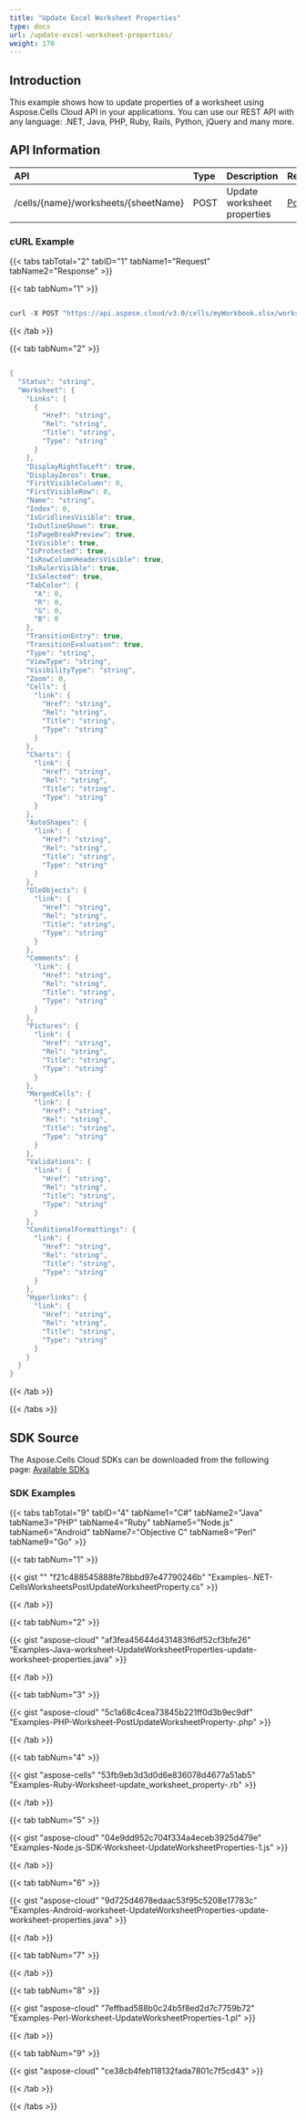 ```yaml
---
title: "Update Excel Worksheet Properties"
type: docs
url: /update-excel-worksheet-properties/
weight: 170
---
```


## **Introduction**
This example shows how to update properties of a worksheet using Aspose.Cells Cloud API in your applications. You can use our REST API with any language: .NET, Java, PHP, Ruby, Rails, Python, jQuery and many more.
## **API Information**

|**API**|**Type**|**Description**|**Resource Link**|
| :- | :- | :- | :- |
|/cells/{name}/worksheets/{sheetName}|POST|Update worksheet properties|[PostUpdateWorksheetProperty](https://apireference.aspose.cloud/cells/#/Worksheets/PostUpdateWorksheetProperty)|
### **cURL Example**
{{< tabs tabTotal="2" tabID="1" tabName1="Request" tabName2="Response" >}}

{{< tab tabNum="1" >}}

```java

curl -X POST "https://api.aspose.cloud/v3.0/cells/myWorkbook.xlsx/worksheets/Sheet1" -H "accept: application/json" -H "Content-Type: application/json" -H "x-aspose-client: Containerize.Swagger" -d "{ \"Links\": [ { \"Href\": \"string\", \"Rel\": \"string\", \"Title\": \"string\", \"Type\": \"string\" } ], \"DisplayRightToLeft\": true, \"DisplayZeros\": true, \"FirstVisibleColumn\": 1, \"FirstVisibleRow\": 0, \"Name\": \"string\", \"Index\": 0, \"IsGridlinesVisible\": true, \"IsOutlineShown\": true, \"IsPageBreakPreview\": true, \"IsVisible\": true, \"IsProtected\": true, \"IsRowColumnHeadersVisible\": true, \"IsRulerVisible\": true, \"IsSelected\": true, \"TabColor\": { \"A\": 0, \"R\": 0, \"G\": 0, \"B\": 0 }, \"TransitionEntry\": true, \"TransitionEvaluation\": true, \"Type\": \"string\", \"ViewType\": \"string\", \"VisibilityType\": \"string\", \"Zoom\": 0, \"Cells\": { \"link\": { \"Href\": \"string\", \"Rel\": \"string\", \"Title\": \"string\", \"Type\": \"string\" } }, \"Charts\": { \"link\": { \"Href\": \"string\", \"Rel\": \"string\", \"Title\": \"string\", \"Type\": \"string\" } }, \"AutoShapes\": { \"link\": { \"Href\": \"string\", \"Rel\": \"string\", \"Title\": \"string\", \"Type\": \"string\" } }, \"OleObjects\": { \"link\": { \"Href\": \"string\", \"Rel\": \"string\", \"Title\": \"string\", \"Type\": \"string\" } }, \"Comments\": { \"link\": { \"Href\": \"string\", \"Rel\": \"string\", \"Title\": \"string\", \"Type\": \"string\" } }, \"Pictures\": { \"link\": { \"Href\": \"string\", \"Rel\": \"string\", \"Title\": \"string\", \"Type\": \"string\" } }, \"MergedCells\": { \"link\": { \"Href\": \"string\", \"Rel\": \"string\", \"Title\": \"string\", \"Type\": \"string\" } }, \"Validations\": { \"link\": { \"Href\": \"string\", \"Rel\": \"string\", \"Title\": \"string\", \"Type\": \"string\" } }, \"ConditionalFormattings\": { \"link\": { \"Href\": \"string\", \"Rel\": \"string\", \"Title\": \"string\", \"Type\": \"string\" } }, \"Hyperlinks\": { \"link\": { \"Href\": \"string\", \"Rel\": \"string\", \"Title\": \"string\", \"Type\": \"string\" } }}"

```

{{< /tab >}}

{{< tab tabNum="2" >}}

```java

{
  "Status": "string",
  "Worksheet": {
    "Links": [
      {
        "Href": "string",
        "Rel": "string",
        "Title": "string",
        "Type": "string"
      }
    ],
    "DisplayRightToLeft": true,
    "DisplayZeros": true,
    "FirstVisibleColumn": 0,
    "FirstVisibleRow": 0,
    "Name": "string",
    "Index": 0,
    "IsGridlinesVisible": true,
    "IsOutlineShown": true,
    "IsPageBreakPreview": true,
    "IsVisible": true,
    "IsProtected": true,
    "IsRowColumnHeadersVisible": true,
    "IsRulerVisible": true,
    "IsSelected": true,
    "TabColor": {
      "A": 0,
      "R": 0,
      "G": 0,
      "B": 0
    },
    "TransitionEntry": true,
    "TransitionEvaluation": true,
    "Type": "string",
    "ViewType": "string",
    "VisibilityType": "string",
    "Zoom": 0,
    "Cells": {
      "link": {
        "Href": "string",
        "Rel": "string",
        "Title": "string",
        "Type": "string"
      }
    },
    "Charts": {
      "link": {
        "Href": "string",
        "Rel": "string",
        "Title": "string",
        "Type": "string"
      }
    },
    "AutoShapes": {
      "link": {
        "Href": "string",
        "Rel": "string",
        "Title": "string",
        "Type": "string"
      }
    },
    "OleObjects": {
      "link": {
        "Href": "string",
        "Rel": "string",
        "Title": "string",
        "Type": "string"
      }
    },
    "Comments": {
      "link": {
        "Href": "string",
        "Rel": "string",
        "Title": "string",
        "Type": "string"
      }
    },
    "Pictures": {
      "link": {
        "Href": "string",
        "Rel": "string",
        "Title": "string",
        "Type": "string"
      }
    },
    "MergedCells": {
      "link": {
        "Href": "string",
        "Rel": "string",
        "Title": "string",
        "Type": "string"
      }
    },
    "Validations": {
      "link": {
        "Href": "string",
        "Rel": "string",
        "Title": "string",
        "Type": "string"
      }
    },
    "ConditionalFormattings": {
      "link": {
        "Href": "string",
        "Rel": "string",
        "Title": "string",
        "Type": "string"
      }
    },
    "Hyperlinks": {
      "link": {
        "Href": "string",
        "Rel": "string",
        "Title": "string",
        "Type": "string"
      }
    }
  }
}
```

{{< /tab >}}

{{< /tabs >}}
## **SDK Source**
The Aspose.Cells Cloud SDKs can be downloaded from the following page: [Available SDKs](/cells/available-sdks/)
### **SDK Examples**
{{< tabs tabTotal="9" tabID="4" tabName1="C#" tabName2="Java" tabName3="PHP" tabName4="Ruby" tabName5="Node.js" tabName6="Android" tabName7="Objective C" tabName8="Perl" tabName9="Go" >}}

{{< tab tabNum="1" >}}

{{< gist "" "f21c488545888fe78bbd97e47790246b" "Examples-.NET-CellsWorksheetsPostUpdateWorksheetProperty.cs" >}}

{{< /tab >}}

{{< tab tabNum="2" >}}

{{< gist "aspose-cloud" "af3fea45644d431483f6df52cf3bfe26" "Examples-Java-worksheet-UpdateWorksheetProperties-update-worksheet-properties.java" >}}


{{< /tab >}}

{{< tab tabNum="3" >}}

{{< gist "aspose-cloud" "5c1a68c4cea73845b221ff0d3b9ec9df" "Examples-PHP-Worksheet-PostUpdateWorksheetProperty-.php" >}}

{{< /tab >}}

{{< tab tabNum="4" >}}

{{< gist "aspose-cells" "53fb9eb3d3d0d6e836078d4677a51ab5" "Examples-Ruby-Worksheet-update_worksheet_property-.rb" >}}

{{< /tab >}}

{{< tab tabNum="5" >}}

{{< gist "aspose-cloud" "04e9dd952c704f334a4eceb3925d479e" "Examples-Node.js-SDK-Worksheet-UpdateWorksheetProperties-1.js" >}}

{{< /tab >}}

{{< tab tabNum="6" >}}

{{< gist "aspose-cloud" "9d725d4678edaac53f95c5208e17783c" "Examples-Android-worksheet-UpdateWorksheetProperties-update-worksheet-properties.java" >}}

{{< /tab >}}

{{< tab tabNum="7" >}}

{{< /tab >}}

{{< tab tabNum="8" >}}

{{< gist "aspose-cloud" "7effbad588b0c24b5f8ed2d7c7759b72" "Examples-Perl-Worksheet-UpdateWorksheetProperties-1.pl" >}}

{{< /tab >}}

{{< tab tabNum="9" >}}

{{< gist "aspose-cloud" "ce38cb4feb118132fada7801c7f5cd43" >}}

{{< /tab >}}

{{< /tabs >}}
